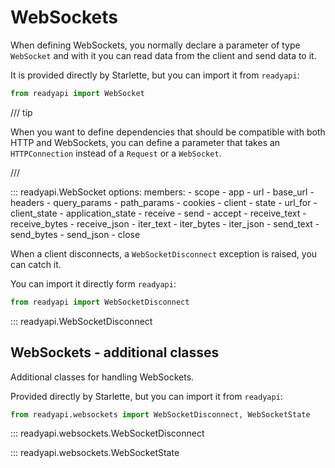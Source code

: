 # WebSockets

When defining WebSockets, you normally declare a parameter of type `WebSocket` and with it you can read data from the client and send data to it.

It is provided directly by Starlette, but you can import it from `readyapi`:

```python
from readyapi import WebSocket
```

/// tip

When you want to define dependencies that should be compatible with both HTTP and WebSockets, you can define a parameter that takes an `HTTPConnection` instead of a `Request` or a `WebSocket`.

///

::: readyapi.WebSocket
    options:
        members:
            - scope
            - app
            - url
            - base_url
            - headers
            - query_params
            - path_params
            - cookies
            - client
            - state
            - url_for
            - client_state
            - application_state
            - receive
            - send
            - accept
            - receive_text
            - receive_bytes
            - receive_json
            - iter_text
            - iter_bytes
            - iter_json
            - send_text
            - send_bytes
            - send_json
            - close

When a client disconnects, a `WebSocketDisconnect` exception is raised, you can catch it.

You can import it directly form `readyapi`:

```python
from readyapi import WebSocketDisconnect
```

::: readyapi.WebSocketDisconnect

## WebSockets - additional classes

Additional classes for handling WebSockets.

Provided directly by Starlette, but you can import it from `readyapi`:

```python
from readyapi.websockets import WebSocketDisconnect, WebSocketState
```

::: readyapi.websockets.WebSocketDisconnect

::: readyapi.websockets.WebSocketState
